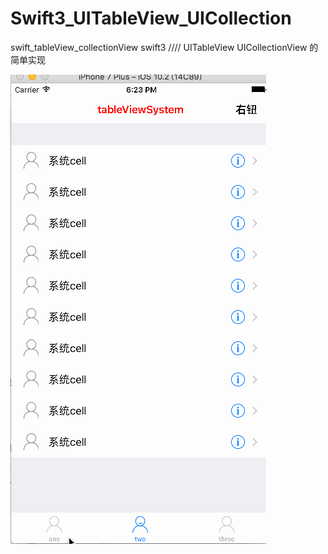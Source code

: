 # Swift3_UITableView_UICollection
swift_tableView_collectionView
swift3 ////
UITableView UICollectionView 的简单实现

![image](https://github.com/DomyZhang/Swift3_UITableView_UICollection/blob/master/pic.gif)
